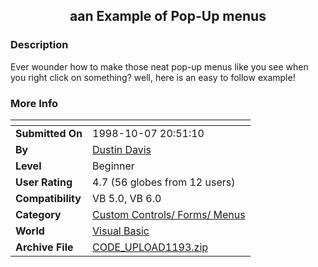﻿<div align="center">

## aan Example of Pop\-Up menus


</div>

### Description

Ever wounder how to make those neat pop-up menus like you see when you right click on something? well, here is an easy to follow example!
 
### More Info
 


<span>             |<span>
---                |---
**Submitted On**   |1998-10-07 20:51:10
**By**             |[Dustin Davis](https://github.com/Planet-Source-Code/PSCIndex/blob/master/ByAuthor/dustin-davis.md)
**Level**          |Beginner
**User Rating**    |4.7 (56 globes from 12 users)
**Compatibility**  |VB 5\.0, VB 6\.0
**Category**       |[Custom Controls/ Forms/  Menus](https://github.com/Planet-Source-Code/PSCIndex/blob/master/ByCategory/custom-controls-forms-menus__1-4.md)
**World**          |[Visual Basic](https://github.com/Planet-Source-Code/PSCIndex/blob/master/ByWorld/visual-basic.md)
**Archive File**   |[CODE\_UPLOAD1193\.zip](https://github.com/Planet-Source-Code/dustin-davis-aan-example-of-pop-up-menus__1-3921/archive/master.zip)








